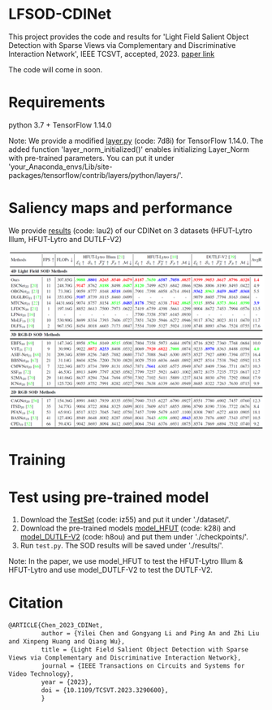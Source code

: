 # LFSOD-CDINet
This project provides the code and results for 'Light Field Salient Object Detection with Sparse Views via Complementary and Discriminative Interaction Network', IEEE TCSVT, accepted, 2023. [paper link](https://ieeexplore.ieee.org/document/10168184)

The code will come in soon.

# Requirements
python 3.7 + TensorFlow 1.14.0

Note: We provide a modified [layer.py](https://pan.baidu.com/s/18d5XrK3LlIGjbWWsCFLVog) (code: 7d8i) for TensorFlow 1.14.0. The added function 'layer_norm_initialized()' enables initializing Layer_Norm with pre-trained parameters.
You can put it under 'your_Anaconda_envs/Lib/site-packages/tensorflow/contrib/layers/python/layers/'.

# Saliency maps and performance

We provide [results](https://pan.baidu.com/s/1OSDsj9FCLZHMiTSGCPQ1Ww) (code: lau2) of our CDINet on 3 datasets (HFUT-Lytro Illum, HFUT-Lytro and DUTLF-V2)
<div align=center>
  <img src="https://github.com/GilbertRC/LFSOD-CDINet/blob/main/Images/CDINet.png">
</div>

# Training

# Test using pre-trained model
1. Download the [TestSet](https://pan.baidu.com/s/1t-GpIHECWM5Gz87Pe18n7g) (code: iz55) and put it under './dataset/'.
2. Download the pre-trained models [model_HFUT](https://pan.baidu.com/s/11lqmaCoatJ4K-GquW1izyA) (code: k28i) and [model_DUTLF-V2](https://pan.baidu.com/s/1TKeAhc1GYHTGGc7bdwPL8w) (code: h8ou) and put them under './checkpoints/'. 
3. Run `test.py`. The SOD results will be saved under './results/'.

Note: In the paper, we use model_HFUT to test the HFUT-Lytro Illum & HFUT-Lytro and use model_DUTLF-V2 to test the DUTLF-V2.

# Citation
```
@ARTICLE{Chen_2023_CDINet,
         author = {Yilei Chen and Gongyang Li and Ping An and Zhi Liu and Xinpeng Huang and Qiang Wu},
         title = {Light Field Salient Object Detection with Sparse Views via Complementary and Discriminative Interaction Network},
         journal = {IEEE Transactions on Circuits and Systems for Video Technology},
         year = {2023},
         doi = {10.1109/TCSVT.2023.3290600},
         }            
```
